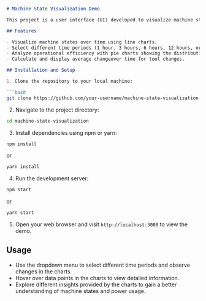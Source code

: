 ```markdown
# Machine State Visualization Demo

This project is a user interface (UI) developed to visualize machine states for a given period of time. It utilizes React and the Recharts library to create interactive charts, allowing users to explore machine states and power usage trends.

## Features

- Visualize machine states over time using line charts.
- Select different time periods (1 hour, 3 hours, 6 hours, 12 hours, or 24 hours) to view average power draw.
- Analyze operational efficiency with pie charts showing the distribution of machine states.
- Calculate and display average changeover time for tool changes.

## Installation and Setup

1. Clone the repository to your local machine:

```bash
git clone https://github.com/your-username/machine-state-visualization.git
```

2. Navigate to the project directory:

```bash
cd machine-state-visualization
```

3. Install dependencies using npm or yarn:

```bash
npm install
```
or
```bash
yarn install
```

4. Run the development server:

```bash
npm start
```
or
```bash
yarn start
```

5. Open your web browser and visit `http://localhost:3000` to view the demo.

## Usage

- Use the dropdown menu to select different time periods and observe changes in the charts.
- Hover over data points in the charts to view detailed information.
- Explore different insights provided by the charts to gain a better understanding of machine states and power usage.
